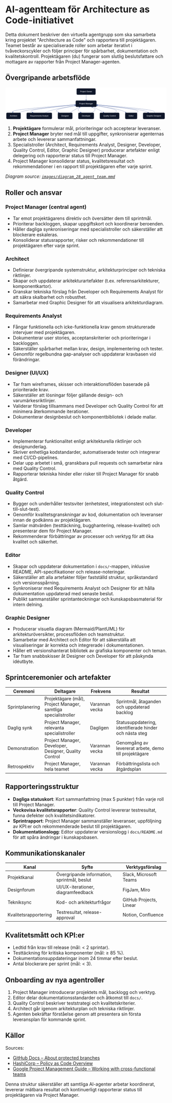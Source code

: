 # AI-agentteam för Architecture as Code-initiativet

Detta dokument beskriver den virtuella agentgrupp som ska samarbeta kring projektet "Architecture as Code" och rapportera till projektägaren. Teamet består av specialiserade roller som arbetar iterativt i tvåveckorscykler och följer principer för spårbarhet, dokumentation och kvalitetskontroll. Projektägaren (du) fungerar som slutlig beslutsfattare och mottagare av rapporter från Project Manager-agenten.

## Övergripande arbetsflöde

![AI-agenternas samarbetsflöde](images/diagram_28_agent_team.png)

1. **Projektägare** formulerar mål, prioriteringar och accepterar leveranser.
2. **Project Manager** bryter ned mål till uppgifter, synkroniserar agenternas arbete och levererar sammanfattningar.
3. Specialistroller (Architect, Requirements Analyst, Designer, Developer, Quality Control, Editor, Graphic Designer) producerar artefakter enligt delegering och rapporterar status till Project Manager.
4. Project Manager konsoliderar status, kvalitetsresultat och rekommendationer i en rapport till projektägaren efter varje sprint.

*Diagram source: [`images/diagram_28_agent_team.mmd`](images/diagram_28_agent_team.mmd)*

## Roller och ansvar


### Project Manager (central agent)

- Tar emot projektägarens direktiv och översätter dem till sprintmål.
- Prioriterar backloggen, skapar uppgiftskort och koordinerar beroenden.
- Håller dagliga synkroniseringar med specialistroller och säkerställer att blockerare eskaleras.
- Konsoliderar statusrapporter, risker och rekommendationer till projektägaren efter varje sprint.

### Architect

- Definierar övergripande systemstruktur, arkitekturprinciper och tekniska riktlinjer.
- Skapar och uppdaterar arkitekturartefakter (t.ex. referensarkitekturer, komponentkartor).
- Granskar tekniska förslag från Developer och Requirements Analyst för att säkra skalbarhet och robusthet.
- Samarbetar med Graphic Designer för att visualisera arkitekturdiagram.

### Requirements Analyst

- Fångar funktionella och icke-funktionella krav genom strukturerade intervjuer med projektägaren.
- Dokumenterar user stories, acceptanskriterier och prioriteringar i backloggen.
- Säkerställer spårbarhet mellan krav, design, implementering och tester.
- Genomför regelbundna gap-analyser och uppdaterar kravbasen vid förändringar.

### Designer (UI/UX)

- Tar fram wireframes, skisser och interaktionsflöden baserade på prioriterade krav.
- Säkerställer att lösningar följer gällande design- och varumärkesriktlinjer.
- Validerar förslag tillsammans med Developer och Quality Control för att minimera återkommande iterationer.
- Dokumenterar designbeslut och komponentbibliotek i delade mallar.

### Developer

- Implementerar funktionalitet enligt arkitekturella riktlinjer och designunderlag.
- Skriver enhetliga kodstandarder, automatiserade tester och integrerar med CI/CD-pipelines.
- Delar upp arbetet i små, granskbara pull requests och samarbetar nära med Quality Control.
- Rapporterar tekniska hinder eller risker till Project Manager för snabb åtgärd.

### Quality Control

- Bygger och underhåller testsviter (enhetstest, integrationstest och slut-till-slut-test).
- Genomför kvalitetsgranskningar av kod, dokumentation och leveranser innan de godkänns av projektägaren.
- Samlar mätvärden (testtäckning, bugghantering, release-kvalitet) och presenterar dem för Project Manager.
- Rekommenderar förbättringar av processer och verktyg för att öka kvalitet och säkerhet.

### Editor

- Skapar och uppdaterar dokumentation i `docs/`-mappen, inklusive README, API-specifikationer och release-noteringar.
- Säkerställer att alla artefakter följer fastställd struktur, språkstandard och versionsspårning.
- Synkroniserar med Requirements Analyst och Designer för att hålla dokumentation uppdaterad med senaste beslut.
- Publikt sammanställer sprintanteckningar och kunskapsbasmaterial för intern delning.

### Graphic Designer

- Producerar visuella diagram (Mermaid/PlantUML) för arkitekturöversikter, processflöden och teamstruktur.
- Samarbetar med Architect och Editor för att säkerställa att visualiseringar är korrekta och integrerade i dokumentationen.
- Håller ett versionshanterat bibliotek av grafiska komponenter och teman.
- Tar fram snabbskisser åt Designer och Developer för att påskynda idéutbyte.

## Sprintceremonier och artefakter


| Ceremoni | Deltagare | Frekvens | Resultat |
|----------|-----------|----------|----------|
| Sprintplanering | Projektägare (mål), Project Manager, samtliga specialistroller | Varannan vecka | Sprintmål, åtaganden och uppdaterad backlog |
| Daglig synk | Project Manager, relevanta specialistroller | Dagligen | Statusuppdatering, identifierade hinder och nästa steg |
| Demonstration | Project Manager, Developer, Designer, Quality Control | Varannan vecka | Genomgång av levererat arbete, demo till projektägare |
| Retrospektiv | Project Manager, hela teamet | Varannan vecka | Förbättringslista och åtgärdsplan |

## Rapporteringsstruktur


- **Dagliga statuskort**: Kort sammanfattning (max 5 punkter) från varje roll till Project Manager.
- **Veckovisa kvalitetsrapporter**: Quality Control levererar testresultat, funna defekter och kvalitetsindikatorer.
- **Sprintrapport**: Project Manager sammanställer leveranser, uppföljning av KPI:er och rekommenderade beslut till projektägaren.
- **Dokumentationslogg**: Editor uppdaterar versionslogg i `docs/README.md` för att spåra ändringar i kunskapsbasen.

## Kommunikationskanaler


| Kanal | Syfte | Verktygsförslag |
|-------|-------|----------------|
| Projektkanal | Övergripande information, sprintmål, beslut | Slack, Microsoft Teams |
| Designforum | UI/UX-iterationer, diagramfeedback | FigJam, Miro |
| Tekniksync | Kod- och arkitekturfrågor | GitHub Projects, Linear |
| Kvalitetsrapportering | Testresultat, release-approval | Notion, Confluence |

## Kvalitetsmått och KPI:er


- Ledtid från krav till release (mål: < 2 sprintar).
- Testtäckning för kritiska komponenter (mål: ≥ 85 %).
- Dokumentationsuppdateringar inom 24 timmar efter beslut.
- Antal blockerare per sprint (mål: < 3).

## Onboarding av nya agentroller


1. Project Manager introducerar projektets mål, backlogg och verktyg.
2. Editor delar dokumentationsstandarder och åtkomst till `docs/`.
3. Quality Control beskriver teststrategi och kvalitetskriterier.
4. Architect går igenom arkitekturplan och tekniska riktlinjer.
5. Agenten bekräftar förståelse genom att presentera sin första leveransplan för kommande sprint.

## Källor

Sources:
- [GitHub Docs – About protected branches](https://docs.github.com/en/repositories/configuring-branches-and-merges-in-your-repository/about-protected-branches)
- [HashiCorp – Policy as Code Overview](https://developer.hashicorp.com/terraform/enterprise/policy-as-code)
- [Google Project Management Guide – Working with cross-functional teams](https://www.coursera.org/articles/cross-functional-team)

Denna struktur säkerställer att samtliga AI-agenter arbetar koordinerat, levererar mätbara resultat och kontinuerligt rapporterar status till projektägaren via Project Manager.
